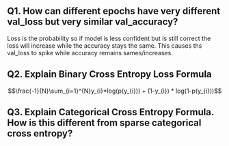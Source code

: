 ## Q1. How can different epochs have very different val_loss but very similar val_accuracy?

Loss is the probability so if model is less confident but is still correct the loss will increase while the accuracy stays the same. 
This causes ths val_loss to spike while accuracy remains sames/increases.

## Q2. Explain Binary Cross Entropy Loss Formula
$$\frac{-1}{N}\sum_{i=1}^{N}y_{i}*log(p(y_{i})) + (1-y_{i}) * log(1-p(y_{i}))$$

## Q3. Explain Categorical Cross Entropy Formula. How is this different from sparse categorical cross entropy?



